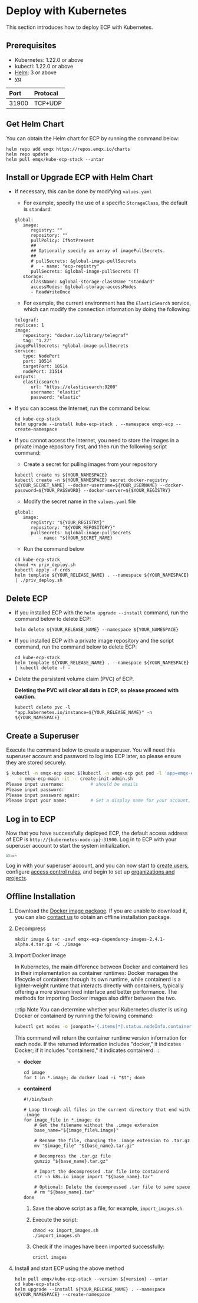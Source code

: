# Deploy with Kubernetes

This section introduces how to deploy ECP with Kubernetes.

## Prerequisites

- Kubernetes: 1.22.0 or above
- kubectl: 1.22.0 or above
- [Helm](https://helm.sh/): 3 or above
- [yq](https://github.com/mikefarah/yq/)

| Port  | Protocal |
| :---- | :------- |
| 31900 | TCP+UDP  |

## Get Helm Chart

You can obtain the Helm chart for ECP by running the command below:

```shell
helm repo add emqx https://repos.emqx.io/charts
helm repo update
helm pull emqx/kube-ecp-stack --untar
```

## Install or Upgrade ECP with Helm Chart

- If necessary, this can be done by modifying `values.yaml`

  - For example, specify the use of a specific `StorageClass`, the default is `standard`:

  ```shell
  global:
     image:
        registry: ""
        repository: ""
        pullPolicy: IfNotPresent
        ##
        ## Optionally specify an array of imagePullSecrets.
        ##
        # pullSecrets: &global-image-pullSecrets
        #   - name: "ecp-registry"
        pullSecrets: &global-image-pullSecrets []
     storage:
        className: &global-storage-className "standard"
        accessModes: &global-storage-accessModes
        - ReadWriteOnce
  ```

  - For example, the current environment has the `ElasticSearch` service, which can modify the connection information by doing the following:

  ```shell
  telegraf:
  replicas: 1
  image:
     repository: "docker.io/library/telegraf"
     tag: "1.27"
  imagePullSecrets: *global-image-pullSecrets
  service:
     type: NodePort
     port: 10514
     targetPort: 10514
     nodePort: 31514
  outputs:
     elasticsearch:
        url: "https://elasticsearch:9200"
        username: "elastic"
        password: "elastic"
  ```

- If you can access the Internet, run the command below:
  ```shell
  cd kube-ecp-stack
  helm upgrade --install kube-ecp-stack . --namespace emqx-ecp --create-namespace
  ```
- If you cannot access the Internet, you need to store the images in a private image repository first, and then run the following script command:
  - Create a secret for pulling images from your repository
  ```shell
  kubectl create ns ${YOUR_NAMESPACE}
  kubectl create -n ${YOUR_NAMESPACE} secret docker-registry ${YOUR_SECRET_NAME} --docker-username=${YOUR_USERNAME} --docker-password=${YOUR_PASSWORD} --docker-server=${$YOUR_REGISTRY}
  ```
  - Modify the secret name in the `values.yaml` file
  ```shell
  global:
     image:
        registry: "${YOUR_REGISTRY}"
        repository: "${YOUR_REPOSITORY}"
        pullSecrets: &global-image-pullSecrets
           - name: "${YOUR_SECRET_NAME}
  ```
  - Run the command below
  ```shell
  cd kube-ecp-stack
  chmod +x priv_deploy.sh
  kubectl apply -f crds
  helm template ${YOUR_RELEASE_NAME} . --namespace ${YOUR_NAMESPACE} | ./priv_deploy.sh
  ```

## Delete ECP

- If you installed ECP with the `helm upgrade --install` command, run the command below to delete ECP:

  ```shell
  helm delete ${YOUR_RELEASE_NAME} --namespace ${YOUR_NAMESPACE}
  ```

- If you installed ECP with a private image repository and the script command, run the command below to delete ECP:

  ```shell
  cd kube-ecp-stack
  helm template ${YOUR_RELEASE_NAME} . --namespace ${YOUR_NAMESPACE} | kubectl delete -f -
  ```

- Delete the persistent volume claim (PVC) of ECP.

  **Deleting the PVC will clear all data in ECP, so please proceed with caution.**

  ```shell
  kubectl delete pvc -l "app.kubernetes.io/instance=${YOUR_RELEASE_NAME}" -n ${YOUR_NAMESPACE}
  ```

## Create a Superuser

Execute the command below to create a superuser. You will need this superuser account and password to log into ECP later, so please ensure they are stored securely.

```bash
$ kubectl -n emqx-ecp exec $(kubectl -n emqx-ecp get pod -l 'app=emqx-ecp-main' -o jsonpath='{.items[0].metadata.name}') \
    -c emqx-ecp-main -it -- create-init-admin.sh
Please input username:          # should be emails
Please input password:
Please input password again:
Please input your name:         # Set a display name for your account, for example, ECPAdmin
```

## Log in to ECP

Now that you have successfully deployed ECP, the default access address of ECP is `http://{kubernetes-node-ip}:31900`. Log in to ECP with your superuser account to start the system initialization.

<img src="./_assets/ECP-login.png" alt="Log in" style="zoom:50%;" />

Log in with your superuser account, and you can now start to [create users](../system_admin/user_management.md), configure [access control rules](../acl/introduction.md), and begin to set up [organizations and projects](../system_admin/introduction.md).



## Offline Installation

1. Download the [Docker image package](https://github.com/emqx/EMQX-Business-Critical/releases/download/2.4.1-alpha.4/emqx-ecp-dependency-images-2.4.1-alpha.4.tar.gz). If you are unable to download it, you can also [contact us](https://www.emqx.com/zh/contact?product=emqx-ecp) to obtain an offline installation package.

2. Decompress

   ```
   mkdir image & tar -zxvf emqx-ecp-dependency-images-2.4.1-alpha.4.tar.gz -C ./image
   ```

3. Import Docker image

   In Kubernetes, the main difference between Docker and containerd lies in their implementation as container runtimes: Docker manages the lifecycle of containers through its own runtime, while containerd is a lighter-weight runtime that interacts directly with containers, typically offering a more streamlined interface and better performance. The methods for importing Docker images also differ between the two.

   :::tip Note
   You can determine whether your Kubernetes cluster is using Docker or containerd by running the following command:

   ```bash
   kubectl get nodes -o jsonpath='{.items[*].status.nodeInfo.containerRuntimeVersion}'
   ```

   This command will return the container runtime version information for each node. If the returned information includes "docker," it indicates Docker; if it includes "containerd," it indicates containerd.
   :::

   - **docker**

     ```
     cd image
     for t in *.image; do docker load -i "$t"; done
     ```

   - **containerd**

     ```shell
     #!/bin/bash
     
     # Loop through all files in the current directory that end with .image
     for image_file in *.image; do
         # Get the filename without the .image extension
         base_name="${image_file%.image}"
         
         # Rename the file, changing the .image extension to .tar.gz
         mv "$image_file" "${base_name}.tar.gz"
         
         # Decompress the .tar.gz file
         gunzip "${base_name}.tar.gz"
         
         # Import the decompressed .tar file into containerd
         ctr -n k8s.io image import "${base_name}.tar"
         
         # Optional: Delete the decompressed .tar file to save space
         # rm "${base_name}.tar"
     done
     ```

     1. Save the above script as a file, for example, `import_images.sh`.

     2. Execute the script:

        ```
        chmod +x import_images.sh
        ./import_images.sh
        ```

     3. Check if the images have been imported successfully:

        ```
        crictl images
        ```

4. Install and start ECP using the above method

   ```
   helm pull emqx/kube-ecp-stack --version ${version} --untar
   cd kube-ecp-stack
   helm upgrade --install ${YOUR_RELEASE_NAME} . --namespace ${YOUR_NAMESPACE} --create-namespace
   ```